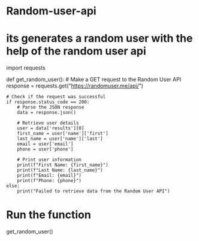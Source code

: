 # Random-user-api
# its generates a random user with the help of the random user api

import requests

def get_random_user():
    # Make a GET request to the Random User API
    response = requests.get("https://randomuser.me/api/")
    
    # Check if the request was successful
    if response.status_code == 200:
        # Parse the JSON response
        data = response.json()
        
        # Retrieve user details
        user = data['results'][0]
        first_name = user['name']['first']
        last_name = user['name']['last']
        email = user['email']
        phone = user['phone']
        
        # Print user information
        print(f"First Name: {first_name}")
        print(f"Last Name: {last_name}")
        print(f"Email: {email}")
        print(f"Phone: {phone}")
    else:
        print("Failed to retrieve data from the Random User API")

# Run the function
get_random_user()

